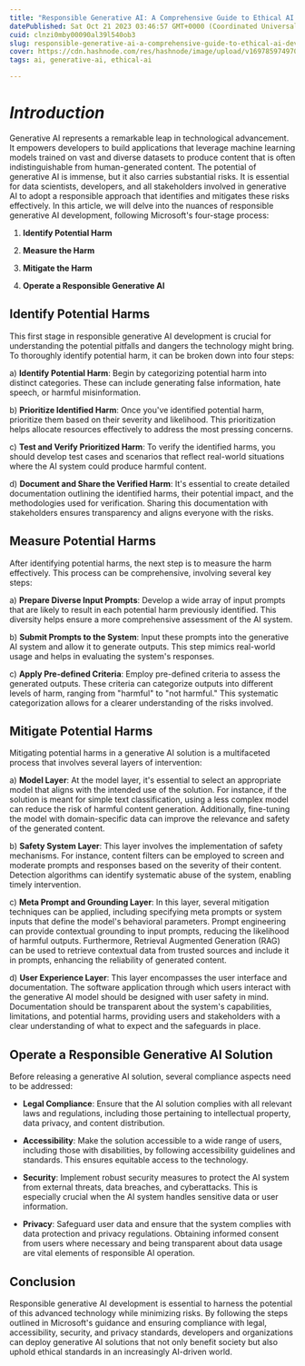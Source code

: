 ```yaml
---
title: "Responsible Generative AI: A Comprehensive Guide to Ethical AI Development"
datePublished: Sat Oct 21 2023 03:46:57 GMT+0000 (Coordinated Universal Time)
cuid: clnzi0mby00090al39l540ob3
slug: responsible-generative-ai-a-comprehensive-guide-to-ethical-ai-development
cover: https://cdn.hashnode.com/res/hashnode/image/upload/v1697859749703/a666586f-4d78-4b48-ad28-4de5278d4dad.png
tags: ai, generative-ai, ethical-ai

---
```


# *Introduction*

Generative AI represents a remarkable leap in technological advancement. It empowers developers to build applications that leverage machine learning models trained on vast and diverse datasets to produce content that is often indistinguishable from human-generated content. The potential of generative AI is immense, but it also carries substantial risks. It is essential for data scientists, developers, and all stakeholders involved in generative AI to adopt a responsible approach that identifies and mitigates these risks effectively. In this article, we will delve into the nuances of responsible generative AI development, following Microsoft's four-stage process:

1. **Identify Potential Harm**
    
2. **Measure the Harm**
    
3. **Mitigate the Harm**
    
4. **Operate a Responsible Generative AI**
    

## **Identify Potential Harms**

This first stage in responsible generative AI development is crucial for understanding the potential pitfalls and dangers the technology might bring. To thoroughly identify potential harm, it can be broken down into four steps:

a) **Identify Potential Harm**: Begin by categorizing potential harm into distinct categories. These can include generating false information, hate speech, or harmful misinformation.

b) **Prioritize Identified Harm**: Once you've identified potential harm, prioritize them based on their severity and likelihood. This prioritization helps allocate resources effectively to address the most pressing concerns.

c) **Test and Verify Prioritized Harm**: To verify the identified harms, you should develop test cases and scenarios that reflect real-world situations where the AI system could produce harmful content.

d) **Document and Share the Verified Harm**: It's essential to create detailed documentation outlining the identified harms, their potential impact, and the methodologies used for verification. Sharing this documentation with stakeholders ensures transparency and aligns everyone with the risks.

## **Measure Potential Harms**

After identifying potential harms, the next step is to measure the harm effectively. This process can be comprehensive, involving several key steps:

a) **Prepare Diverse Input Prompts**: Develop a wide array of input prompts that are likely to result in each potential harm previously identified. This diversity helps ensure a more comprehensive assessment of the AI system.

b) **Submit Prompts to the System**: Input these prompts into the generative AI system and allow it to generate outputs. This step mimics real-world usage and helps in evaluating the system's responses.

c) **Apply Pre-defined Criteria**: Employ pre-defined criteria to assess the generated outputs. These criteria can categorize outputs into different levels of harm, ranging from "harmful" to "not harmful." This systematic categorization allows for a clearer understanding of the risks involved.

## **Mitigate Potential Harms**

Mitigating potential harms in a generative AI solution is a multifaceted process that involves several layers of intervention:

a) **Model Layer**: At the model layer, it's essential to select an appropriate model that aligns with the intended use of the solution. For instance, if the solution is meant for simple text classification, using a less complex model can reduce the risk of harmful content generation. Additionally, fine-tuning the model with domain-specific data can improve the relevance and safety of the generated content.

b) **Safety System Layer**: This layer involves the implementation of safety mechanisms. For instance, content filters can be employed to screen and moderate prompts and responses based on the severity of their content. Detection algorithms can identify systematic abuse of the system, enabling timely intervention.

c) **Meta Prompt and Grounding Layer**: In this layer, several mitigation techniques can be applied, including specifying meta prompts or system inputs that define the model's behavioral parameters. Prompt engineering can provide contextual grounding to input prompts, reducing the likelihood of harmful outputs. Furthermore, Retrieval Augmented Generation (RAG) can be used to retrieve contextual data from trusted sources and include it in prompts, enhancing the reliability of generated content.

d) **User Experience Layer**: This layer encompasses the user interface and documentation. The software application through which users interact with the generative AI model should be designed with user safety in mind. Documentation should be transparent about the system's capabilities, limitations, and potential harms, providing users and stakeholders with a clear understanding of what to expect and the safeguards in place.

## **Operate a Responsible Generative AI Solution**

Before releasing a generative AI solution, several compliance aspects need to be addressed:

* **Legal Compliance**: Ensure that the AI solution complies with all relevant laws and regulations, including those pertaining to intellectual property, data privacy, and content distribution.
    
* **Accessibility**: Make the solution accessible to a wide range of users, including those with disabilities, by following accessibility guidelines and standards. This ensures equitable access to the technology.
    
* **Security**: Implement robust security measures to protect the AI system from external threats, data breaches, and cyberattacks. This is especially crucial when the AI system handles sensitive data or user information.
    
* **Privacy**: Safeguard user data and ensure that the system complies with data protection and privacy regulations. Obtaining informed consent from users where necessary and being transparent about data usage are vital elements of responsible AI operation.
    

## Conclusion

Responsible generative AI development is essential to harness the potential of this advanced technology while minimizing risks. By following the steps outlined in Microsoft's guidance and ensuring compliance with legal, accessibility, security, and privacy standards, developers and organizations can deploy generative AI solutions that not only benefit society but also uphold ethical standards in an increasingly AI-driven world.